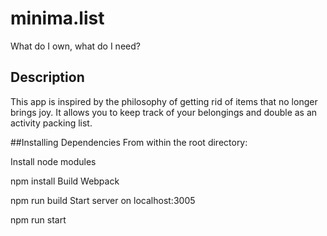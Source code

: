 # minima.list
What do I own, what do I need?

## Description
This app is inspired by the philosophy of getting rid of items that no longer brings joy. It allows you to keep track of your belongings and double as an activity packing list.

##Installing Dependencies
From within the root directory:

Install node modules

npm install 
Build Webpack

npm run build
Start server on localhost:3005

npm run start


